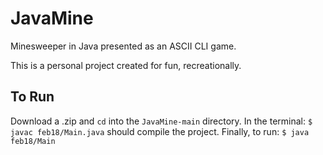 # JavaMine
Minesweeper in Java presented as an ASCII CLI game.

This is a personal project created for fun, recreationally.

## To Run
Download a .zip and ```cd``` into the ```JavaMine-main``` directory.
In the terminal: ```$ javac feb18/Main.java``` should compile the project.
Finally, to run: ```$ java feb18/Main```
